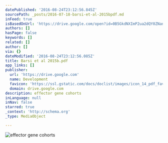 ```yaml
---
datePublished: '2016-08-24T23:12:56.845Z'
sourcePath: _posts/2016-07-18-barsi-et-al-2015bpdf.md
inFeed: true
isBasedOnUrl: 'https://drive.google.com/open?id=0B5GkdNXImP2ua2dQY0ZNanpOQTQ'
authors: []
hasPage: false
keywords: []
related: []
author: []
via: {}
dateModified: '2016-08-24T23:12:56.085Z'
title: Barsi et al 2015b.pdf
app_links: []
publisher:
  url: 'https://drive.google.com'
  name: Development
  favicon: 'https://ssl.gstatic.com/docs/doclist/images/icon_14_pdf_favicon.ico'
  domain: drive.google.com
description: effector gene cohorts
inLanguage: null
inNav: false
starred: true
_context: 'http://schema.org'
_type: MediaObject

---
```

![effector gene cohorts](https://imgflo.herokuapp.com/graph/vahj1ThiexotieMo/c3b87cd4ae769ab009bb4f2e47f0103e/croprotate.jpg?cropheight=840&cropwidth=1920&degrees=0&input=https%3A%2F%2Fthe-grid-user-content.s3-us-west-2.amazonaws.com%2Fa079bc92-472f-4a52-97d0-9e222d762d77.jpg&x=0&y=120)